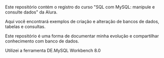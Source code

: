 Este repositório contém o registro do curso "SQL com MySQL: manipule e consulte dados" da Alura.

Aqui você encontrará exemplos de criação e alteração de bancos de dados, tabelas e consultas. 

Este repositório é uma forma de documentar minha evolução e compartilhar conhecimento com banco de dados.

Utilizei a ferramenta DE.MySQL Workbench 8.0
